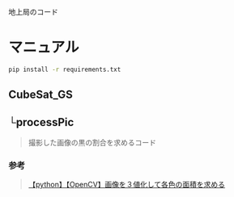 地上局のコード

# マニュアル

```cmd
pip install -r requirements.txt
```

## CubeSat_GS
## └processPic

> 撮影した画像の黒の割合を求めるコード

### 参考
> [【python】【OpenCV】画像を３値化して各色の面積を求める](https://www.stjun.com/entry/2020/02/15/233224)
